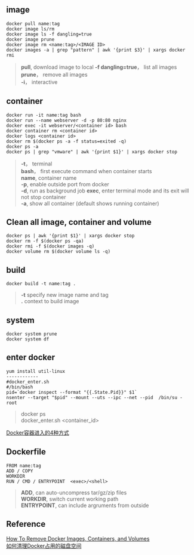 ## image 
```docker
docker pull name:tag  
docker image ls/rm  
docker image ls -f dangling=true
docker image prune
docker image rm <name:tag>/<IMAGE ID>
docker images -a | grep "pattern" | awk '{print $3}' | xargs docker rmi
```
> **pull**, download image to local 
> **-f dangling=true**， list all <none> images  
> **prune**， remove all <none> images  
> **-i**， interactive  

## container 
```Docker
docker run -it name:tag bash
docker run --name webserver -d -p 80:80 nginx
docker exec -it webserver/<container id> bash
docker container rm <container id>
docker logs <container id>
docker rm $(docker ps -a -f status=exited -q)
docker ps -a
docker ps | grep "vmware" | awk '{print $1}' | xargs docker stop
```
> **-t**， terminal  
> **bash**， first execute command when container starts  
> **name**, container name  
> **-p**, enable outside port from docker   
> **-d**, run as background job
> **exec**, enter terminal mode and its exit will not stop container   
> **-a**, show all container (default shows running container)

## Clean all image, container and volume
```
docker ps | awk '{print $1}' | xargs docker stop
docker rm -f $(docker ps -qa)
docker rmi -f $(docker images -q)
docker volume rm $(docker volume ls -q)
```

## build
```Docker
docker build -t name:tag . 
```
> **-t** specify new image name and tag  
> **.** context to build image 

## system
```Docker
docker system prune
docker system df
```

## enter docker 
```
yum install util-linux  
------------
#docker_enter.sh
#/bin/bash
pid=`docker inspect --format "{{.State.Pid}}" $1`
nsenter --target "$pid" --mount --uts --ipc --net --pid  /bin/su - root

```
> docker ps  
> docker_enter.sh <container_id>

[Docker容器进入的4种方式](https://www.cnblogs.com/xhyan/p/6593075.html)


## Dockerfile
```Docker
FROM name:tag
ADD / COPY
WORKDIR
RUN / CMD / ENTRYPOINT  <exec>/<shell>
```
> **ADD**, can auto-uncompress tar/gz/zip files  
> **WORKDIR**, switch current working path  
> **ENTRYPOINT**, can include argruments from outside  

## Reference
[How To Remove Docker Images, Containers, and Volumes](https://www.digitalocean.com/community/tutorials/how-to-remove-docker-images-containers-and-volumes)  
[如何清理Docker占用的磁盘空间](http://dockone.io/article/3056)
